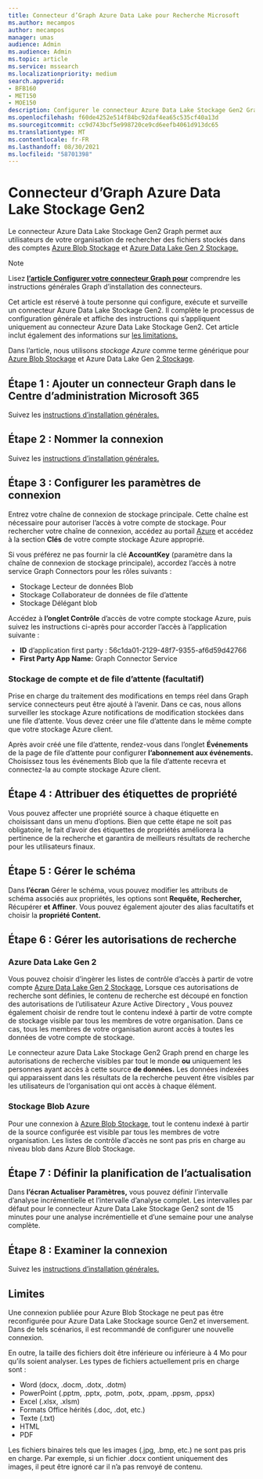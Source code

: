 ```yaml
---
title: Connecteur d’Graph Azure Data Lake pour Recherche Microsoft
ms.author: mecampos
author: mecampos
manager: umas
audience: Admin
ms.audience: Admin
ms.topic: article
ms.service: mssearch
ms.localizationpriority: medium
search.appverid:
- BFB160
- MET150
- MOE150
description: Configurer le connecteur Azure Data Lake Stockage Gen2 Graph pour Recherche Microsoft
ms.openlocfilehash: f60de4252e514f84bc92daf4ea65c535cf40a13d
ms.sourcegitcommit: cc9d743bcf5e998720ce9cd6eefb4061d913dc65
ms.translationtype: MT
ms.contentlocale: fr-FR
ms.lasthandoff: 08/30/2021
ms.locfileid: "58701398"
---
```

<!---Previous ms.author: monaray --->

# <a name="azure-data-lake-storage-gen2-graph-connector"></a>Connecteur d’Graph Azure Data Lake Stockage Gen2

Le connecteur Azure Data Lake Stockage Gen2 Graph permet aux utilisateurs de votre organisation de rechercher des fichiers stockés dans des comptes [Azure Blob Stockage](/azure/storage/blobs/storage-blobs-introduction) et [Azure Data Lake Gen 2 Stockage.](/azure/storage/blobs/data-lake-storage-introduction)

> [!NOTE]
> Lisez [**l’article Configurer votre connecteur Graph pour**](configure-connector.md) comprendre les instructions générales Graph d’installation des connecteurs.

Cet article est réservé à toute personne qui configure, exécute et surveille un connecteur Azure Data Lake Stockage Gen2. Il complète le processus de configuration générale et affiche des instructions qui s’appliquent uniquement au connecteur Azure Data Lake Stockage Gen2. Cet article inclut également des informations sur [les limitations.](#limitations)

Dans l’article, nous utilisons *stockage Azure* comme terme générique pour [Azure Blob Stockage](/azure/storage/blobs/storage-blobs-introduction) et Azure Data Lake Gen [2 Stockage](/azure/storage/blobs/data-lake-storage-introduction).

## <a name="step-1-add-a-graph-connector-in-the-microsoft-365-admin-center"></a>Étape 1 : Ajouter un connecteur Graph dans le Centre d’administration Microsoft 365

Suivez les [instructions d’installation générales.](./configure-connector.md)
<!---If the above phrase does not apply, delete it and insert specific details for your data source that are different from general setup instructions.-->

## <a name="step-2-name-the-connection"></a>Étape 2 : Nommer la connexion

Suivez les [instructions d’installation générales.](./configure-connector.md)
<!---If the above phrase does not apply, delete it and insert specific details for your data source that are different from general setup instructions.-->

## <a name="step-3-configure-the-connection-settings"></a>Étape 3 : Configurer les paramètres de connexion

Entrez votre chaîne de connexion de stockage principale. Cette chaîne est nécessaire pour autoriser l’accès à votre compte de stockage. Pour rechercher votre chaîne de connexion, accédez au portail [Azure](https://ms.portal.azure.com/#home) et accédez à la section **Clés** de votre compte stockage Azure approprié.

Si vous préférez ne pas fournir la clé **AccountKey** (paramètre dans la chaîne de connexion de stockage principale), accordez l’accès à notre service Graph Connectors pour les rôles suivants :

* Stockage Lecteur de données Blob
* Stockage Collaborateur de données de file d’attente
* Stockage Délégant blob

Accédez à **l’onglet Contrôle** d’accès de votre compte stockage Azure, puis suivez les instructions ci-après pour accorder l’accès à l’application suivante :

* **ID** d’application first party : 56c1da01-2129-48f7-9355-af6d59d42766
* **First Party App Name:** Graph Connector Service

### <a name="storage-account-and-queue-notifications-optional"></a>Stockage de compte et de file d’attente (facultatif)

Prise en charge du traitement des modifications en temps réel dans Graph service connecteurs peut être ajouté à l’avenir. Dans ce cas, nous allons surveiller les stockage Azure notifications de modification stockées dans une file d’attente. Vous devez créer une file d’attente dans le même compte que votre stockage Azure client.

Après avoir créé une file d’attente, rendez-vous dans l’onglet **Événements** de la page de file d’attente pour configurer **l’abonnement aux événements.** Choisissez tous les événements Blob que la file d’attente recevra et connectez-la au compte stockage Azure client.

## <a name="step-4-assign-property-labels"></a>Étape 4 : Attribuer des étiquettes de propriété

Vous pouvez affecter une propriété source à chaque étiquette en choisissant dans un menu d’options. Bien que cette étape ne soit pas obligatoire, le fait d’avoir des étiquettes de propriétés améliorera la pertinence de la recherche et garantira de meilleurs résultats de recherche pour les utilisateurs finaux.

## <a name="step-5-manage-schema"></a>Étape 5 : Gérer le schéma

Dans **l’écran** Gérer le schéma, vous pouvez modifier les attributs de schéma associés aux propriétés, les options sont **Requête,** **Rechercher,** Récupérer **et** **Affiner**. Vous pouvez également ajouter des alias facultatifs et choisir la **propriété Content.**

## <a name="step-6-manage-search-permissions"></a>Étape 6 : Gérer les autorisations de recherche

### <a name="azure-data-lake-gen-2"></a>Azure Data Lake Gen 2

Vous pouvez choisir d’ingèrer les listes de contrôle d’accès à partir de votre compte [Azure Data Lake Gen 2 Stockage.](/azure/storage/blobs/data-lake-storage-introduction) Lorsque ces autorisations de recherche sont définies, le contenu de recherche est découpé en fonction des autorisations de l’utilisateur Azure Active Directory [.](/azure/active-directory/) Vous pouvez également choisir de rendre tout le contenu indexé à partir de votre compte de stockage visible par tous les membres de votre organisation. Dans ce cas, tous les membres de votre organisation auront accès à toutes les données de votre compte de stockage.

Le connecteur azure Data Lake Stockage Gen2 Graph prend en charge les autorisations de recherche visibles par tout le monde **ou** uniquement les personnes ayant accès à cette source **de données.** Les données indexées qui apparaissent dans les résultats de la recherche peuvent être visibles par les utilisateurs de l’organisation qui ont accès à chaque élément.

### <a name="azure-blob-storage"></a>Stockage Blob Azure

Pour une connexion à [Azure Blob Stockage](/azure/storage/blobs/storage-blobs-introduction), tout le contenu indexé à partir de la source configurée est visible par tous les membres de votre organisation. Les listes de contrôle d’accès ne sont pas pris en charge au niveau blob dans Azure Blob Stockage.

## <a name="step-7-set-the-refresh-schedule"></a>Étape 7 : Définir la planification de l’actualisation

Dans **l’écran Actualiser Paramètres,** vous pouvez définir l’intervalle d’analyse incrémentielle et l’intervalle d’analyse complet. Les intervalles par défaut pour le connecteur Azure Data Lake Stockage Gen2 sont de 15 minutes pour une analyse incrémentielle et d’une semaine pour une analyse complète.

## <a name="step-8-review-connection"></a>Étape 8 : Examiner la connexion

Suivez les [instructions d’installation générales.](./configure-connector.md)
<!---If the above phrase does not apply, delete it and insert specific details for your data source that are different from general setup instructions.-->

<!---## Troubleshooting-->
<!---Insert troubleshooting recommendations for this data source-->

## <a name="limitations"></a>Limites

Une connexion publiée pour Azure Blob Stockage ne peut pas être reconfigurée pour Azure Data Lake Stockage source Gen2 et inversement. Dans de tels scénarios, il est recommandé de configurer une nouvelle connexion.

En outre, la taille des fichiers doit être inférieure ou inférieure à 4 Mo pour qu’ils soient analyser. Les types de fichiers actuellement pris en charge sont :

* Word (docx, .docm, .dotx, .dotm)
* PowerPoint (.pptm, .pptx, .potm, .potx, .ppam, .ppsm, .ppsx)
* Excel (.xlsx, .xlsm)
* Formats Office hérités (.doc, .dot, etc.)
* Texte (.txt)
* HTML
* PDF

Les fichiers binaires tels que les images (.jpg, .bmp, etc.) ne sont pas pris en charge. Par exemple, si un fichier .docx contient uniquement des images, il peut être ignoré car il n’a pas renvoyé de contenu.